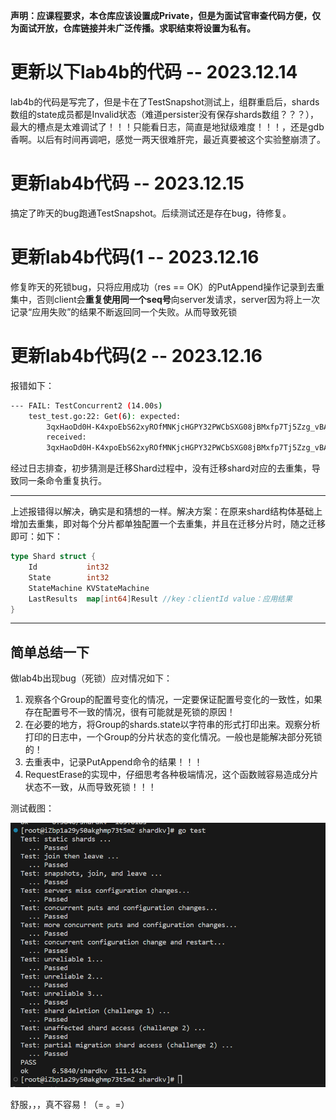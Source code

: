 **声明：应课程要求，本仓库应该设置成Private，但是为面试官审查代码方便，仅为面试开放，仓库链接并未广泛传播。求职结束将设置为私有。**

# 更新以下lab4b的代码 -- 2023.12.14
lab4b的代码是写完了，但是卡在了TestSnapshot测试上，组群重启后，shards数组的state成员都是Invalid状态（难道persister没有保存shards数组？？？），最大的槽点是太难调试了！！！只能看日志，简直是地狱级难度！！！，还是gdb香啊。以后有时间再调吧，感觉一两天很难肝完，最近真要被这个实验整崩溃了。

# 更新lab4b代码 -- 2023.12.15
搞定了昨天的bug跑通TestSnapshot。后续测试还是存在bug，待修复。

# 更新lab4b代码(1 -- 2023.12.16
修复昨天的死锁bug，只将应用成功（res == OK）的PutAppend操作记录到去重集中，否则client会**重复使用同一个seq号**向server发请求，server因为将上一次记录“应用失败”的结果不断返回同一个失败。从而导致死锁

# 更新lab4b代码(2 -- 2023.12.16
报错如下：
```bash
--- FAIL: TestConcurrent2 (14.00s)
    test_test.go:22: Get(6): expected:
        3qxHaoDd0H-K4xpoEbS62xyROfMNKjcHGPY32PWCbSXG08jBMxfp7Tj5Zzg_vBAuCEaqIv7me1VLIm0qCL0K3Tm7MdzWqt8Nl0OxEKc7EGT5nBhDJ5DAMg79d
        received:
        3qxHaoDd0H-K4xpoEbS62xyROfMNKjcHGPY32PWCbSXG08jBMxfp7Tj5Zzg_vBAuCEaqIv7me1VLIm0qCL0K3TTm7MdzWqt8Nl0OxEKc7EGT5nBhDJ5DAMg79d
```

经过日志排查，初步猜测是迁移Shard过程中，没有迁移shard对应的去重集，导致同一条命令重复执行。

---

上述报错得以解决，确实是和猜想的一样。解决方案：在原来shard结构体基础上增加去重集，即对每个分片都单独配置一个去重集，并且在迁移分片时，随之迁移即可：如下：
```go
type Shard struct {
	Id           int32
	State        int32
	StateMachine KVStateMachine
	LastResults  map[int64]Result //key：clientId value：应用结果
}
```

---

## 简单总结一下
做lab4b出现bug（死锁）应对情况如下：
1. 观察各个Group的配置号变化的情况，一定要保证配置号变化的一致性，如果存在配置号不一致的情况，很有可能就是死锁的原因！
2. 在必要的地方，将Group的shards.state以字符串的形式打印出来。观察分析打印的日志中，一个Group的分片状态的变化情况。一般也是能解决部分死锁的！
3. 去重表中，记录PutAppend命令的结果！！！
4. RequestErase的实现中，仔细思考各种极端情况，这个函数贼容易造成分片状态不一致，从而导致死锁！！！

测试截图：

![lab4b_test](./doc/photo/lab4b.png)

舒服，，，真不容易！（= 。=）
